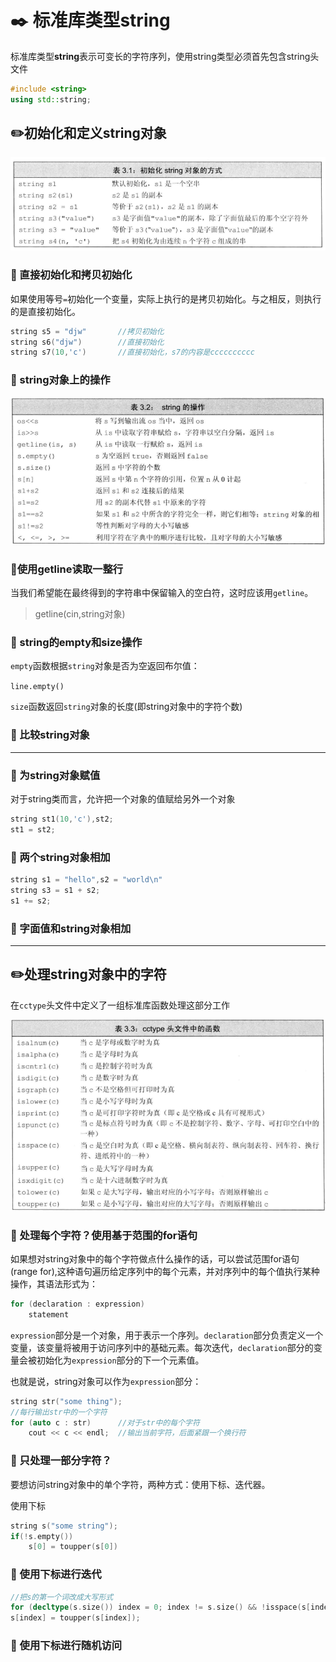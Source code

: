 # :black_nib: 标准库类型string

标准库类型**string**表示可变长的字符序列，使用string类型必须首先包含string头文件

```C++
#include <string>
using std::string;
```

## :pencil2:初始化和定义string对象
![alt text](image.png)

### :orange_book: 直接初始化和拷贝初始化

如果使用等号`=`初始化一个变量，实际上执行的是拷贝初始化。与之相反，则执行的是直接初始化。

```C++
string s5 = "djw"       //拷贝初始化
string s6("djw")        //直接初始化
string s7(10,'c')       //直接初始化，s7的内容是cccccccccc
```
### :orange_book: string对象上的操作
![alt text](image-1.png)

### :orange_book:使用getline读取一整行

当我们希望能在最终得到的字符串中保留输入的空白符，这时应该用`getline`。

> getline(cin,string对象)

### :orange_book: string的empty和size操作

`empty`函数根据`string`对象是否为空返回布尔值：

`line.empty()`

`size`函数返回`string`对象的长度(即string对象中的字符个数)

### :orange_book: 比较string对象
***

### :orange_book: 为string对象赋值

对于string类而言，允许把一个对象的值赋给另外一个对象
```C++
string st1(10,'c'),st2;
st1 = st2;
```
### :orange_book: 两个string对象相加
```C++
string s1 = "hello",s2 = "world\n"
string s3 = s1 + s2;
s1 += s2;
```

### :orange_book: 字面值和string对象相加

***

## :pencil2:处理string对象中的字符

在`cctype`头文件中定义了一组标准库函数处理这部分工作

![alt text](image-2.png)

### :orange_book: 处理每个字符？使用基于范围的for语句

如果想对string对象中的每个字符做点什么操作的话，可以尝试范围for语句(range for),这种语句遍历给定序列中的每个元素，并对序列中的每个值执行某种操作，其语法形式为：

```C++
for (declaration : expression)
    statement
```
`expression`部分是一个对象，用于表示一个序列。`declaration`部分负责定义一个变量，该变量将被用于访问序列中的基础元素。每次迭代，`declaration`部分的变量会被初始化为`expression`部分的下一个元素值。

也就是说，string对象可以作为`expression`部分：
```C++
string str("some thing");
//每行输出str中的一个字符
for (auto c : str)      //对于str中的每个字符
    cout << c << endl;  //输出当前字符，后面紧跟一个换行符
```
### :orange_book: 只处理一部分字符？

要想访问string对象中的单个字符，两种方式：使用下标、迭代器。

使用下标
```C++
string s("some string");
if(!s.empty())
    s[0] = toupper(s[0])
```

### :orange_book: 使用下标进行迭代

```C++
//把s的第一个词改成大写形式
for (decltype(s.size()) index = 0; index != s.size() && !isspace(s[index]); ++index)
s[index] = toupper(s[index]);
```
### :closed_book: 使用下标进行随机访问







